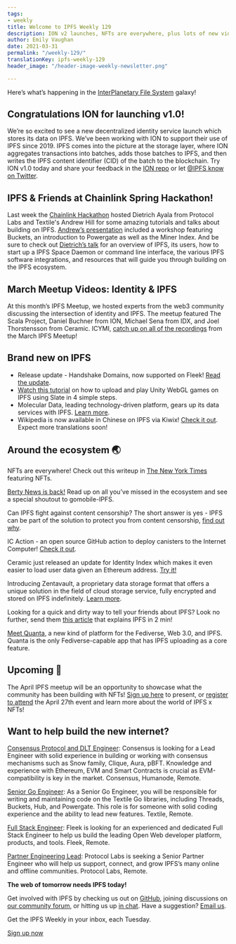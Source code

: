 ```yaml
---
tags:
- weekly
title: Welcome to IPFS Weekly 129
description: ION v2 launches, NFTs are everywhere, plus lots of new videos on IPFS!
author: Emily Vaughan
date: 2021-03-31
permalink: "/weekly-129/"
translationKey: ipfs-weekly-129
header_image: "/header-image-weekly-newsletter.png"

---
```

Here’s what’s happening in the [InterPlanetary File System](https://ipfs.io/) galaxy!

## Congratulations ION for launching v1.0!
We’re so excited to see a new decentralized identity service launch which stores its data on IPFS. We’ve been working with ION to support their use of IPFS since 2019. IPFS comes into the picture at the storage layer, where ION aggregates transactions into batches, adds those batches to IPFS, and then writes the IPFS content identifier (CID) of the batch to the blockchain. Try ION v1.0 today and share your feedback in the [ION repo](https://github.com/decentralized-identity/ion) or let [@IPFS know on Twitter](https://twitter.com/ipfs).

## IPFS & Friends at Chainlink Spring Hackathon! 
Last week the [Chainlink Hackathon](https://chain.link/hackathon) hosted Dietrich Ayala from Protocol Labs and Textile's Andrew Hill for some amazing tutorials and talks about building on IPFS. [Andrew’s presentation](https://www.youtube.com/watch?v=NdSdsTsh0QI&feature=emb_logo) included a workshop featuring Buckets, an introduction to Powergate as well as the Miner Index. And be sure to check out [Dietrich’s talk](https://www.youtube.com/watch?v=Ds1RJplxxxo) for an overview of IPFS, its users, how to start up a IPFS Space Daemon or command line interface, the various IPFS software integrations, and resources that will guide you through building on the IPFS ecosystem.

## March Meetup Videos: Identity & IPFS
At this month’s IPFS Meetup, we hosted experts from the web3 community discussing the intersection of identity and IPFS. The meetup featured The Scala Project, Daniel Buchner from ION, Michael Sena from IDX, and Joel Thorstensson from Ceramic.  ICYMI, [catch up on all of the recordings](https://www.youtube.com/playlist?list=PLuhRWgmPaHtToVYaDkd6ZTwB2Lo30s1vB) from the March IPFS Meetup!

## Brand new on IPFS
* Release update - Handshake Domains, now supported on Fleek! [Read the update](https://blog.fleek.co/posts/handshake-domains-support-release).
* [Watch this tutorial](https://dev.to/akuokojnr/how-to-upload-and-play-unity-webgl-games-on-ipfs-using-slate-oac) on how to upload and play Unity WebGL games on IPFS using Slate in 4 simple steps.
* Molecular Data, leading technology-driven platform, gears up its data services with IPFS. [Learn more](https://www.prnewswire.com/news-releases/molecular-data-inc-gears-up-its-data-services-with-ipfs-301257394.html).
* Wikipedia is now available in Chinese on IPFS via Kiwix! [Check it out](https://t.co/nSgpRjihVA). Expect more translations soon!

## Around the ecosystem 🌏
NFTs are everywhere! Check out this writeup in [The New York Times](https://www.nytimes.com/2021/03/24/technology/nft-column-blockchain.html) featuring NFTs. 

[Berty News is back!](https://twitter.com/berty/status/1375518150435860482) Read up on all you’ve missed in the ecosystem and see a special shoutout to gomobile-IPFS.

Can IPFS fight against content censorship? The short answer is yes - IPFS can be part of the solution to protect you from content censorship, [find out why](https://medium.com/likecoin/can-ipfs-the-distributed-web-fight-against-content-censorship-300e55cbf88c). 

IC Action - an open source GitHub action to deploy canisters to the Internet Computer! [Check it out](https://blog.fleek.co/posts/ic-action-deploy-canisters-internet-computer).

Ceramic just released an update for Identity Index which makes it even easier to load user data given an Ethereum address. [Try it!](https://github.com/ceramicstudio/js-idx/releases/tag/v0.9.0)

Introducing Zentavault, a proprietary data storage format that offers a unique solution in the field of cloud storage service, fully encrypted and stored on IPFS indefinitely. [Learn more](https://zentachain.blog/what-is-zentavault/).

Looking for a quick and dirty way to tell your friends about IPFS? Look no further, send them [this article](https://medium.com/aleph-im/ipfs-explained-in-2min-24e10afdb191) that explains IPFS in 2 min!

[Meet Quanta](https://quanta.wiki/n/ipfs-notes), a new kind of platform for the Fediverse, Web 3.0, and IPFS. Quanta is the only Fediverse-capable app that has IPFS uploading as a core feature.

## Upcoming 📅
The April IPFS meetup will be an opportunity to showcase what the community has been building with NFTs! [Sign up here](https://protocollabs.typeform.com/to/hLGfKhxn) to present, or [register to attend](https://www.meetup.com/San-Francisco-IPFS/events/276123324/) the April 27th event and learn more about the world of IPFS x NFTs!

## Want to help build the new internet?
[Consensus Protocol and DLT Engineer](https://angel.co/company/humanode-2/jobs/1265884-consensus-protocol-and-dlt-engineer):  Consensus is looking for a Lead Engineer with solid experience in building or working with consensus mechanisms such as Snow family, Clique, Aura, pBFT. Knowledge and experience with Ethereum, EVM and Smart Contracts is crucial as EVM-compatibility is key in the market. Consensus, Humanode, Remote.

[Senior Go Engineer](https://textile.breezy.hr/p/421d4f71a227-senior-go-engineer): As a Senior Go Engineer, you will be responsible for writing and maintaining code on the Textile Go libraries, including Threads, Buckets, Hub, and Powergate. This role is for someone with solid coding experience and the ability to lead new features. Textile, Remote.

[Full Stack Engineer](https://angel.co/company/fleekhq/jobs/879081-full-stack-engineer): Fleek is looking for an experienced and dedicated Full Stack Engineer to help us build the leading Open Web developer platform, products, and tools. Fleek, Remote.

[Partner Engineering Lead](https://jobs.lever.co/protocol/eb99c5db-b2bf-4af0-b3bc-c14406fc3d31): Protocol Labs is seeking a Senior Partner Engineer who will help us support, connect, and grow IPFS’s many online and offline communities. Protocol Labs, Remote.

**The web of tomorrow needs IPFS today!**

Get involved with IPFS by checking us out on [GitHub](https://github.com/ipfs), joining discussions on [our community forum](https://discuss.ipfs.io/), or hitting us up [in chat](https://riot.im/app/#/room/#ipfs:matrix.org). Have a suggestion? [Email us](mailto:newsletter@ipfs.io).

Get the IPFS Weekly in your inbox, each Tuesday.
<p><a href="https://ipfs.us4.list-manage.com/subscribe?u=25473244c7d18b897f5a1ff6b&amp;id=cad54b2230" class="button button-primary">Sign up now</a></p>